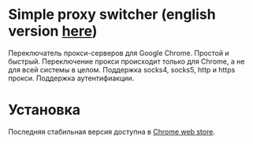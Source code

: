 # Simple proxy switcher (english version [here](README_en.md))
Переключатель прокси-серверов для Google Chrome. Простой и быстрый. Переключение прокси происходит только для Chrome, а не для всей системы в целом. Поддержка socks4, socks5, http и https прокси. Поддержка аутентифиакции.

# Установка
Последняя стабильная версия доступна в [Сhrome web store](https://chrome.google.com/webstore/detail/simple-proxy-switcher/).
